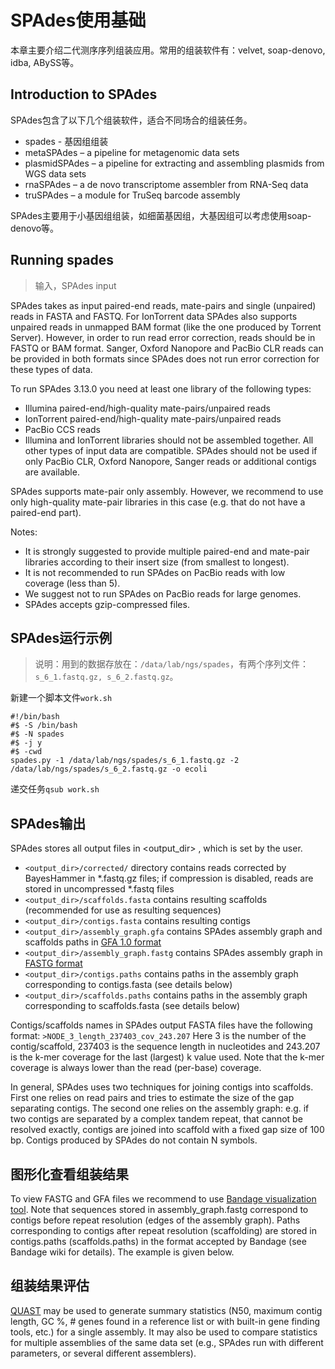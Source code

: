 # SPAdes使用基础
本章主要介绍二代测序序列组装应用。常用的组装软件有：velvet, soap-denovo, idba, ABySS等。
## Introduction to SPAdes
SPAdes包含了以下几个组装软件，适合不同场合的组装任务。
* spades - 基因组组装
* metaSPAdes – a pipeline for metagenomic data sets
* plasmidSPAdes – a pipeline for extracting and assembling plasmids from WGS data sets
* rnaSPAdes – a de novo transcriptome assembler from RNA-Seq data
* truSPAdes – a module for TruSeq barcode assembly

SPAdes主要用于小基因组组装，如细菌基因组，大基因组可以考虑使用soap-denovo等。

## Running spades
> 输入，SPAdes input  

SPAdes takes as input paired-end reads, mate-pairs and single (unpaired) reads in FASTA and FASTQ. For IonTorrent data SPAdes also supports unpaired reads in unmapped BAM format (like the one produced by Torrent Server). However, in order to run read error correction, reads should be in FASTQ or BAM format. Sanger, Oxford Nanopore and PacBio CLR reads can be provided in both formats since SPAdes does not run error correction for these types of data.

To run SPAdes 3.13.0 you need at least one library of the following types:

* Illumina paired-end/high-quality mate-pairs/unpaired reads
* IonTorrent paired-end/high-quality mate-pairs/unpaired reads
* PacBio CCS reads
* Illumina and IonTorrent libraries should not be assembled together. All other types of input data are compatible. SPAdes should not be used if only PacBio CLR, Oxford Nanopore, Sanger reads or additional contigs are available.

SPAdes supports mate-pair only assembly. However, we recommend to use only high-quality mate-pair libraries in this case (e.g. that do not have a paired-end part).

Notes:

* It is strongly suggested to provide multiple paired-end and mate-pair libraries according to their insert size (from smallest to longest).
* It is not recommended to run SPAdes on PacBio reads with low coverage (less than 5).
* We suggest not to run SPAdes on PacBio reads for large genomes.
* SPAdes accepts gzip-compressed files.

## SPAdes运行示例
> 说明：用到的数据存放在：`/data/lab/ngs/spades`，有两个序列文件：`s_6_1.fastq.gz, s_6_2.fastq.gz`。

新建一个脚本文件`work.sh`

```
#!/bin/bash
#$ -S /bin/bash
#$ -N spades
#$ -j y
#$ -cwd
spades.py -1 /data/lab/ngs/spades/s_6_1.fastq.gz -2 /data/lab/ngs/spades/s_6_2.fastq.gz -o ecoli
```
递交任务`qsub work.sh`
## SPAdes输出
SPAdes stores all output files in <output_dir> , which is set by the user.

* `<output_dir>/corrected/` directory contains reads corrected by BayesHammer in \*.fastq.gz files; if compression is disabled, reads are stored in uncompressed \*.fastq files
* `<output_dir>/scaffolds.fasta` contains resulting scaffolds (recommended for use as resulting sequences)
* `<output_dir>/contigs.fasta` contains resulting contigs
* `<output_dir>/assembly_graph.gfa` contains SPAdes assembly graph and scaffolds paths in [GFA 1.0 format](https://github.com/GFA-spec/GFA-spec/blob/master/GFA1.md)
* `<output_dir>/assembly_graph.fastg` contains SPAdes assembly graph in [FASTG format](http://fastg.sourceforge.net/)
* `<output_dir>/contigs.paths` contains paths in the assembly graph corresponding to contigs.fasta (see details below)
* `<output_dir>/scaffolds.paths` contains paths in the assembly graph corresponding to scaffolds.fasta (see details below)

Contigs/scaffolds names in SPAdes output FASTA files have the following format:
`>NODE_3_length_237403_cov_243.207`
Here 3 is the number of the contig/scaffold, 237403 is the sequence length in nucleotides and 243.207 is the k-mer coverage for the last (largest) k value used. Note that the k-mer coverage is always lower than the read (per-base) coverage.

In general, SPAdes uses two techniques for joining contigs into scaffolds. First one relies on read pairs and tries to estimate the size of the gap separating contigs. The second one relies on the assembly graph: e.g. if two contigs are separated by a complex tandem repeat, that cannot be resolved exactly, contigs are joined into scaffold with a fixed gap size of 100 bp. Contigs produced by SPAdes do not contain N symbols.

## 图形化查看组装结果
To view FASTG and GFA files we recommend to use [Bandage visualization tool](http://rrwick.github.io/Bandage/). Note that sequences stored in assembly_graph.fastg correspond to contigs before repeat resolution (edges of the assembly graph). Paths corresponding to contigs after repeat resolution (scaffolding) are stored in contigs.paths (scaffolds.paths) in the format accepted by Bandage (see Bandage wiki for details). The example is given below.

## 组装结果评估
[QUAST](http://cab.spbu.ru/software/quast/) may be used to generate summary statistics (N50, maximum contig length, GC %, # genes found in a reference list or with built-in gene finding tools, etc.) for a single assembly. It may also be used to compare statistics for multiple assemblies of the same data set (e.g., SPAdes run with different parameters, or several different assemblers).
